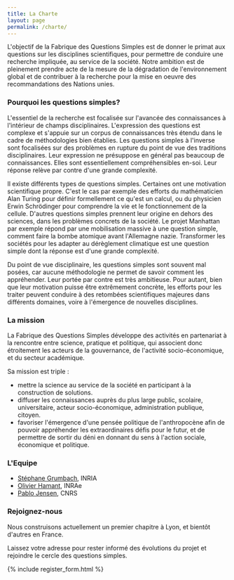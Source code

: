 ```yaml
---
title: La Charte
layout: page
permalink: /charte/
---
```


L'objectif de la Fabrique des Questions Simples est de donner le primat aux questions sur les disciplines scientifiques, pour permettre de conduire une recherche impliquée, au service de la société. Notre ambition est de pleinement prendre acte de la mesure de la dégradation de l'environnement global et de contribuer à la recherche pour la mise en oeuvre des recommandations des Nations unies.

### Pourquoi les questions simples?

L'essentiel de la recherche est focalisée sur l'avancée des connaissances à l'intérieur de champs disciplinaires. L'expression des questions est complexe et s'appuie sur un corpus de connaissances très étendu dans le cadre de méthodologies bien établies. Les questions simples à l'inverse sont focalisées sur des problèmes en rupture du point de vue des traditions disciplinaires. Leur expression ne présuppose en général pas beaucoup de connaissances. Elles sont essentiellement compréhensibles en-soi. Leur réponse relève par contre d'une grande complexité.

Il existe différents types de questions simples. Certaines ont une motivation scientifique propre.
C'est le cas par exemple des efforts du mathématicien Alan Turing pour définir formellement ce qu'est un calcul, ou du physicien Erwin Schrödinger pour comprendre la vie et le fonctionnement de la cellule.
D'autres questions simples prennent leur origine en dehors des sciences, dans les problèmes concrets de la société.  Le projet Manhattan par exemple répond par une mobilisation massive à une question simple, comment faire la bombe atomique avant l'Allemagne nazie. Transformer les sociétés pour les adapter au dérèglement climatique est une question simple dont la réponse est d'une grande complexité.

Du point de vue disciplinaire, les questions simples sont souvent mal posées, car aucune méthodologie ne permet de savoir comment les appréhender. Leur portée par contre est très ambitieuse. Pour autant, bien que leur motivation puisse être  extrêmement concrète, les efforts pour les traiter peuvent conduire à des retombées scientifiques majeures dans  différents domaines, voire à l'émergence de nouvelles disciplines.

### La mission

La Fabrique des Questions Simples développe des activités en partenariat à la rencontre entre science, pratique et politique, qui associent donc étroitement les acteurs de la gouvernance, de l'activité socio-économique, et du secteur académique.

Sa mission est triple :
- mettre la science au service de la société en participant à la construction de solutions.
- diffuser les connaissances auprès du plus large public, scolaire, universitaire, acteur socio-économique, administration publique, citoyen.
- favoriser l'émergence d'une pensée politique de l'anthropocène afin de pouvoir appréhender les extraordinaires défis pour le futur, et de permettre de sortir du déni en donnant du sens à l'action sociale, économique et politique.

### L'Equipe

- [Stéphane Grumbach](https://who.rocq.inria.fr/Stephane.Grumbach/), INRIA
- [Olivier Hamant](https://planet-vie.ens.fr/1185/olivier-hamant), INRAe
- [Pablo Jensen](http://perso.ens-lyon.fr/pablo.jensen/), CNRS


### Rejoignez-nous

Nous construisons actuellement un premier chapitre à Lyon, et bientôt d'autres en France.

Laissez votre adresse pour rester informé des évolutions du projet et rejoindre le cercle des questions simples.

{% include register_form.html %}
